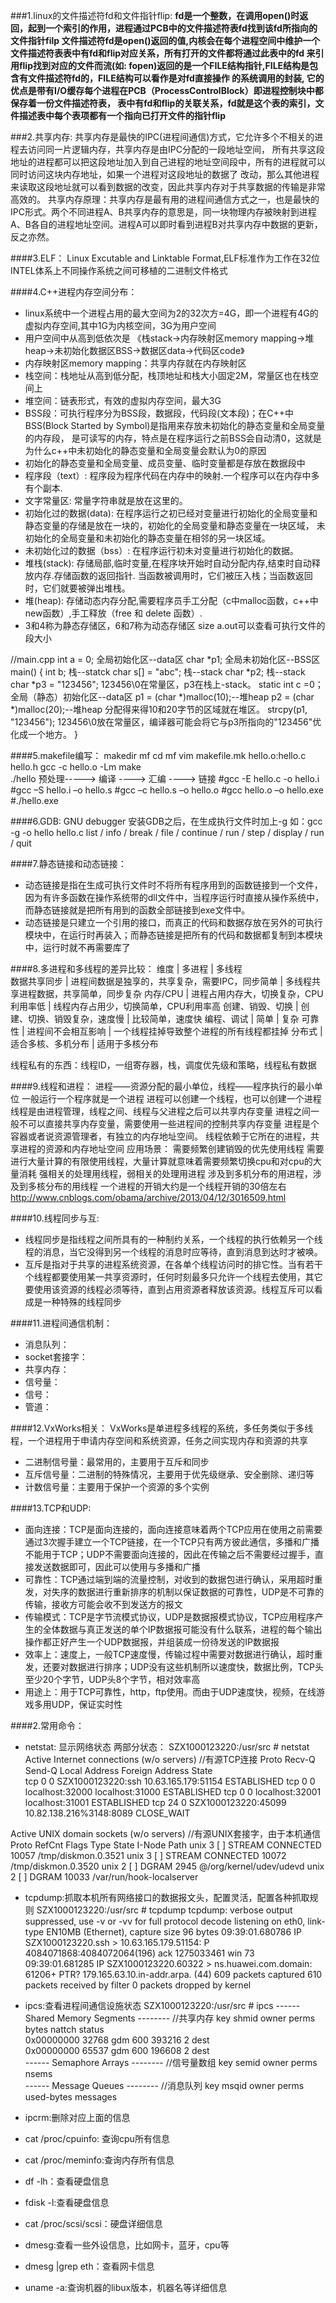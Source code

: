 ###1.linux的文件描述符fd和文件指针flip:
  __fd是一个整数，在调用open()时返回，起到一个索引的作用，进程通过PCB中的文件描述符表fd找到该fd所指向的文件指针filp
  文件描述符fd是open()返回的值,内核会在每个进程空间中维护一个文件描述符表表中有fd和flip对应关系，所有打开的文件都将通过此表中的fd
  来引用flip找到对应的文件而流(如: fopen)返回的是一个FILE结构指针,FILE结构是包含有文件描述符fd的，FILE结构可以看作是对fd直接操作
  的系统调用的封装, 它的优点是带有I/O缓存每个进程在PCB（ProcessControlBlock）即进程控制块中都保存着一份文件描述符表，
  表中有fd和flip的关联关系，fd就是这个表的索引，文件描述表中每个表项都有一个指向已打开文件的指针flip__

###2.共享内存:
  共享内存是最快的IPC(进程间通信)方式，它允许多个不相关的进程去访问同一片逻辑内存，共享内存是由IPC分配的一段地址空间，
  所有共享这段地址的进程都可以把这段地址加入到自己进程的地址空间段中，所有的进程就可以同时访问这块内存地址，如果一个进程对这段地址的数据了
  改动，那么其他进程来读取这段地址就可以看到数据的改变，因此共享内存对于共享数据的传输是非常高效的。
  共享内存原理：共享内存是最有用的进程间通信方式之一，也是最快的IPC形式。两个不同进程A、B共享内存的意思是，同一块物理内存被映射到进程A、B各自的进程地址空间。进程A可以即时看到进程B对共享内存中数据的更新，反之亦然。

####3.ELF：
Linux Excutable and Linktable Format,ELF标准作为工作在32位INTEL体系上不同操作系统之间可移植的二进制文件格式

####4.C++进程内存空间分布：
  * linux系统中一个进程占用的最大空间为2的32次方=4G，即一个进程有4G的虚拟内存空间,其中1G为内核空间，3G为用户空间
  * 用户空间中从高到低依次是 《栈stack->内存映射区memory mapping->堆heap->未初始化数据区BSS->数据区data->代码区code》
  * 内存映射区memory mapping：共享内存就在内存映射区
  * 栈空间：栈地址从高到低分配，栈顶地址和栈大小固定2M，常量区也在栈空间上
  * 堆空间：链表形式，有效的虚拟内存空间，最大3G
  * BSS段：可执行程序分为BSS段，数据段，代码段(文本段)；在C++中BSS(Block Started by Symbol)是指用来存放未初始化的静态变量和全局变量的内存段，
  是可读写的内存，特点是在程序运行之前BSS会自动清0，这就是为什么c++中未初始化的静态变量和全局变量会默认为0的原因
  * 初始化的静态变量和全局变量、成员变量、临时变量都是存放在数据段中
  * 程序段（text）:  程序段为程序代码在内存中的映射.一个程序可以在内存中多有个副本.
  * 文字常量区: 常量字符串就是放在这里的。
  * 初始化过的数据(data):  在程序运行之初已经对变量进行初始化的全局变量和静态变量的存储是放在一块的，初始化的全局变量和静态变量在一块区域， 未初始化的全局变量和未初始化的静态变量在相邻的另一块区域。
  * 未初始化过的数据（bss）: 在程序运行初未对变量进行初始化的数据。
  * 堆栈(stack): 存储局部,临时变量,在程序块开始时自动分配内存,结束时自动释放内存.存储函数的返回指针. 当函数被调用时，它们被压入栈；当函数返回时，它们就要被弹出堆栈。
  * 堆(heap): 存储动态内存分配,需要程序员手工分配（c中malloc函数，c++中new函数）,手工释放（free 和 delete 函数）.
  * 3和4称为静态存储区，6和7称为动态存储区
    size a.out可以查看可执行文件的段大小
    
  //main.cpp 
  int a = 0; 全局初始化区--data区 
  char *p1; 全局未初始化区--BSS区
  main() 
  { 
  int b; 栈--statck
  char s[] = "abc"; 栈--stack 
  char *p2; 栈--stack 
  char *p3 = "123456"; 123456\0在常量区，p3在栈上-stack。 
  static int c =0； 全局（静态）初始化区--data区
  p1 = (char *)malloc(10);--堆heap 
  p2 = (char *)malloc(20);--堆heap
  分配得来得10和20字节的区域就在堆区。 
  strcpy(p1, "123456"); 123456\0放在常量区，编译器可能会将它与p3所指向的"123456"优化成一个地方。 
  }

####5.makefile编写：
  makedir mf
  cd mf
  vim makefile.mk
  hello.o:hello.c hello.h
    gcc -c hello.o -Lm
  make  
  ./hello
  预处理-----> 编译 ----> 汇编 ----> 链接 
  #gcc -E hello.c -o hello.i
  #gcc –S hello.i –o hello.s 
  #gcc –c hello.s –o hello.o 
  #gcc hello.o –o hello.exe 
  #./hello.exe
  
####6.GDB:
  GNU debugger 安装GDB之后，在生成执行文件时加上-g   如：gcc -g -o hello hello.c
  list / info / break / file / continue / run / step / display / run / quit

####7.静态链接和动态链接：
  * 动态链接是指在生成可执行文件时不将所有程序用到的函数链接到一个文件，因为有许多函数在操作系统带的dll文件中，当程序运行时直接从操作系统中，而静态链接就是把所有用到的函数全部链接到exe文件中。
  * 动态链接是只建立一个引用的接口，而真正的代码和数据存放在另外的可执行模块中，在运行时再装入；而静态链接是把所有的代码和数据都复制到本模块中，运行时就不再需要库了

####8.多进程和多线程的差异比较：
  维度               |       多进程                                        |         多线程                   
 数据共享同步        | 进程间数据是独享的，共享复杂，需要IPC，同步简单     | 多线程共享进程数据，共享简单，同步复杂
 内存/CPU            | 进程占用内存大，切换复杂，CPU利用率低               | 线程内存占用少，切换简单，CPU利用率高
 创建、销毁、切换    | 创建、切换、销毁复杂，速度慢                        | 比较简单，速度快
 编程、调试          | 简单                                                | 复杂
 可靠性              | 进程间不会相互影响                                  | 一个线程挂掉导致整个进程的所有线程都挂掉
 分布式              | 适合多核、多机分布                                  | 适用于多核分布
 
 线程私有的东西：线程ID，一组寄存器，栈，调度优先级和策略，线程私有数据
 
####9.线程和进程：
  进程——资源分配的最小单位，线程——程序执行的最小单位
  一般运行一个程序就是一个进程
  进程可以创建一个线程，也可以创建一个进程
  线程是由进程管理，线程之间、线程与父进程之后可以共享内存变量
  进程之间一般不可以直接共享内存变量，需要使用一些进程间的控制共享内存变量
  进程是个容器或者说资源管理者，有独立的内存地址空间。
  线程依赖于它所在的进程，共享进程的资源和内存地址空间
  应用场景：
  需要频繁创建销毁的优先使用线程
  需要进行大量计算的有限使用线程，大量计算就意味着需要频繁切换cpu和对cpu的大量消耗
  强相关的处理用线程，弱相关的处理用进程
  涉及到多机分布的用进程，涉及到多核分布的用线程
  一个进程的开销大约是一个线程开销的30倍左右
  http://www.cnblogs.com/obama/archive/2013/04/12/3016509.html

####10.线程同步与互:
  * 线程同步是指线程之间所具有的一种制约关系，一个线程的执行依赖另一个线程的消息，当它没得到另一个线程的消息时应等待，直到消息到达时才被唤。
  * 互斥是指对于共享的进程系统资源，在各单个线程访问时的排它性。当有若干个线程都要使用某一共享资源时，任何时刻最多只允许一个线程去使用，其它要使用该资源的线程必须等待，直到占用资源者释放该资源。线程互斥可以看成是一种特殊的线程同步
  
####11.进程间通信机制：
  * 消息队列：
  * socket套接字：
  * 共享内存：
  * 信号量：
  * 信号：
  * 管道：
  
####12.VxWorks相关：
  VxWorks是单进程多线程的系统，多任务类似于多线程，一个进程用于申请内存空间和系统资源，任务之间实现内存和资源的共享
  * 二进制信号量：最常用的，主要用于互斥和同步
  * 互斥信号量：二进制的特殊情况，主要用于优先级继承、安全删除、递归等
  * 计数信号量：主要用于保护一个资源的多个实例

####13.TCP和UDP:
  * 面向连接：TCP是面向连接的，面向连接意味着两个TCP应用在使用之前需要通过3次握手建立一个TCP链接，在一个TCP只有两方彼此通信，多播和广播不能用于TCP；UDP不需要面向连接的，因此在传输之后不需要经过握手，直接发送数据即可，因此可以使用与多播和广播
  * 可靠性：TCP通过端到端的流量控制，对收到的数据包进行确认，采用超时重发，对失序的数据进行重新排序的机制以保证数据的可靠性，UDP是不可靠的传输，接收方可能会收不到发送方的报文
  * 传输模式：TCP是字节流模式协议，UDP是数据报模式协议，TCP应用程序产生的全体数据与真正发送的单个IP数据报可能没有什么联系，进程的每个输出操作都正好产生一个UDP数据报，并组装成一份待发送的IP数据报
  * 效率上：速度上，一般TCP速度慢，传输过程中需要对数据进行确认，超时重发，还要对数据进行排序；UDP没有这些机制所以速度快，数据比例，TCP头至少20个字节，UDP头8个字节，相对效率高
  * 用途上：用于TCP可靠性，http，ftp使用。而由于UDP速度快，视频，在线游戏多用UDP，保证实时性
  
  
  


####2.常用命令：
* netstat: 显示网络状态
两部分状态：
SZX1000123220:/usr/src # netstat
Active Internet connections (w/o servers)  //有源TCP连接
Proto Recv-Q Send-Q Local Address           Foreign Address         State      
tcp        0      0 SZX1000123220:ssh       10.63.165.179:51154     ESTABLISHED 
tcp        0      0 localhost:32000         localhost:31000         ESTABLISHED 
tcp        0      0 localhost:32001         localhost:31001         ESTABLISHED 
tcp       24      0 SZX1000123220:45099     10.82.138.216%3148:8089 CLOSE_WAIT  

Active UNIX domain sockets (w/o servers)  //有源UNIX套接字，由于本机通信
Proto RefCnt Flags       Type       State         I-Node Path
unix  3      [ ]         STREAM     CONNECTED     10057  /tmp/diskmon.0.3521
unix  3      [ ]         STREAM     CONNECTED     10072  /tmp/diskmon.0.3520
unix  2      [ ]         DGRAM                    2945   @/org/kernel/udev/udevd
unix  2      [ ]         DGRAM                    10033  /var/run/hook-localserver

* tcpdump:抓取本机所有网络接口的数据报文头，配置灵活，配置各种抓取规则
SZX1000123220:/usr/src # tcpdump
tcpdump: verbose output suppressed, use -v or -vv for full protocol decode
listening on eth0, link-type EN10MB (Ethernet), capture size 96 bytes
09:39:01.680786 IP SZX1000123220.ssh > 10.63.165.179.51154: P 4084071868:4084072064(196) ack 1275033461 win 73
09:39:01.681285 IP SZX1000123220.60322 > ns.huawei.com.domain: 61206+ PTR? 179.165.63.10.in-addr.arpa. (44)
609 packets captured
610 packets received by filter
0 packets dropped by kernel



* ipcs:查看进程间通信设施状态
SZX1000123220:/usr/src # ipcs
------ Shared Memory Segments --------  //共享内存
key        shmid      owner      perms      bytes      nattch     status      
0x00000000 32768      gdm        600        393216     2          dest         
0x00000000 65537      gdm        600        196608     2          dest         
------ Semaphore Arrays --------  //信号量数组
key        semid      owner      perms      nsems     
------ Message Queues --------   //消息队列
key        msqid      owner      perms      used-bytes   messages   

* ipcrm:删除对应上面的信息

* cat /proc/cpuinfo: 查询cpu所有信息
* cat /proc/meminfo:查询内存所有信息
* df -lh：查看硬盘信息
* fdisk -l:查看硬盘信息
* cat /proc/scsi/scsi：硬盘详细信息
* dmesg:查看一些外设信息，比如网卡，蓝牙，cpu等
* dmesg |grep eth：查看网卡信息
* uname -a:查询机器的libux版本，机器名等详细信息



